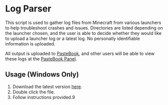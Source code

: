 # Log Parser

This script is used to gather log files from Minecraft from various launchers to help troubleshoot crashes and issues. Directories are listed depending on the launcher chosen, and the user is able to decide whether they would like to upload a launcher log or a latest log. No personally identifiable information is uploaded.

All output is uploaded to [PasteBook](https://pastebook.dev), and other users will be able to view these logs at the [PasteBook Panel](https://pastebook.dev/panel).

## Usage (Windows Only)
1. Download the latest version [here](https://github.com/Loudbooks/MC-Help/releases/latest/download/logparser.bat).
2. Double click the file.
3. Follow instructions provided.9

